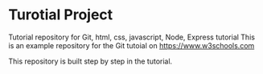 # Turotial Project
Tutorial repository for Git, html, css, javascript, Node, Express tutorial
This is an example repository for the Git tutoial on https://www.w3schools.com

This repository is built step by step in the tutorial.